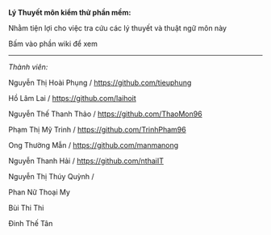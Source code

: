 <b>Lý Thuyết môn kiểm thử phần mềm:</b>

Nhằm tiện lợi cho việc tra cứu các lý thuyết và thuật ngữ môn này

Bấm vào phần wiki để xem
<hr/>
<i>Thành viên: </i>

Nguyễn Thị Hoài Phụng / https://github.com/tieuphung

Hồ Lâm Lai / https://github.com/laihoit

Nguyễn Thế Thanh Thảo / https://github.com/ThaoMon96

Phạm Thị Mỹ Trinh / https://github.com/TrinhPham96

Ong Thường Mẫn / https://github.com/manmanong

Nguyễn Thanh Hải / https://github.com/nthaiIT

Nguyễn Thị Thúy Quỳnh / 

Phan Nữ Thoại My

Bùi Thi Thi

Đinh Thế Tân


